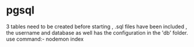 # pgsql
3 tables need to be created before starting , .sql files have been included , the username and database as well has the configuration in the 'db' folder. \
use command:- 
nodemon index
